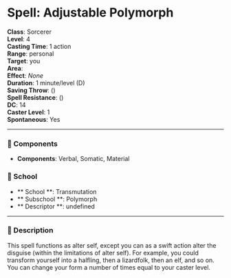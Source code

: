
# Spell: Adjustable Polymorph
**Class**: Sorcerer  
**Level**: 4  
**Casting Time**: 1 action  
**Range**: personal  
**Target**: you  
**Area**:   
**Effect**: _None_  
**Duration**: 1 minute/level (D)  
**Saving Throw**:  ()  
**Spell Resistance**:  ()  
**DC**: 14  
**Caster Level**: 1  
**Spontaneous**: Yes

---

### 🔮 Components
- **Components**: Verbal, Somatic, Material

### 🏫 School
- ** School **: Transmutation
- ** Subschool **: Polymorph
- ** Descriptor **: undefined
---

### 📜 Description
This spell functions as alter self, except you can as a swift action alter the disguise (within the limitations of alter self). For example, you could transform yourself into a halfling, then a lizardfolk, then an elf, and so on. You can change your form a number of times equal to your caster level.
